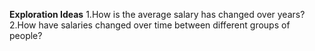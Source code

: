 **Exploration Ideas**
1.How is the average salary has changed over years?
2.How have salaries changed over time between different groups of people?
